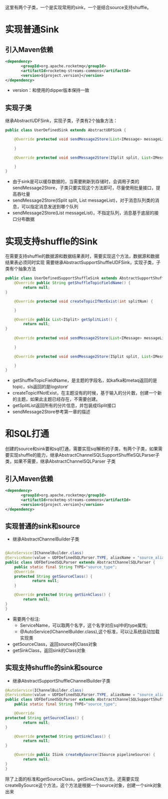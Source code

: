 这里有两个子类，一个是实现常用的sink，一个是结合source支持shuffle。

# 实现普通Sink

## 引入Maven依赖

```xml
<dependency>
       <groupId>org.apache.rocketmq</groupId>
       <artifactId>rocketmq-streams-commons</artifactId>
       <version>${project.version}</version>
</dependency>
```

- version：和使用的dipper版本保持一致

## 实现子类

继承AbstractUDFSink，实现子类，子类有2个抽象方法：

```java
public class UserDefinedSink extends AbstractUDFSink {

    @Override protected void sendMessage2Store(List<IMessage> messageList) {
        
    }

    @Override protected void sendMessage2Store(ISplit split, List<IMessage> messageList) {

    }
}

```

- 由于sink是可以缓存数据的，当需要刷新到存储时，会调用子类的sendMessage2Store，子类只要实现这个方法即可，尽量使用批量接口，提高吞吐量
- sendMessage2Store(ISplit split, List<IMessage> messageList)，对于消息队列类的消息，可以指定消息发送到哪个队列
- sendMessage2Store(List<IMessage> messageList)，不指定队列，消息基于底层的接口分布数据

# 实现支持shuffle的Sink

在需要支持shuffle的数据源和数据结果表时，需要实现这个方法，数据源和数据结果表必须同时实现 需要继承AbstractSupportShuffleUDFSink，实现子类，子类有个抽象方法

```java
public class UserDefinedSupportShuffleSink extends AbstractSupportShuffleUDFSink {
    @Override public String getShuffleTopicFieldName() {
        return null;
}

    @Override protected void createTopicIfNotExist(int splitNum) {

    }

    @Override public List<ISplit> getSplitList() {
        return null;
}
  
    @Override protected void sendMessage2Store(List<IMessage> messageList) {
        
    }

    @Override protected void sendMessage2Store(ISplit split, List<IMessage> messageList) {

    }
}
```

- getShuffleTopicFieldName，是主题的字段名，如kafka和metaq返回的是topic，sls返回的是logstore‘
- createTopicIfNotExist，在主题没有的时候，基于输入的分片数，创建一个新的主题，如果此主题已经存在，不需要创建。
- getSplitList返回所有的分片信息，并包装成ISplit接口
- sendMessage2Store参考第一章的描述

# 和SQL打通

创建的source和sink要和sql打通，需要实现sql解析的子类，有两个子类，如果需要实现shuffle的能力，继承AbstractChannelSQLSupportShuffleSQLParser子类，如果不需要，继承AbstractChannelSQLParser  子类

## 引入Maven依赖

```xml
<dependency>
       <groupId>org.apache.rocketmq</groupId>
       <artifactId>rocketmq-streams-commons</artifactId>
       <version>${project.version}</version>
</dependency>
```

## 实现普通的sink和source

- 继承AbstractChannelBuilder子类

```java

@AutoService(IChannelBuilder.class)
@ServiceName(value = UDFDefinedSQLParser.TYPE, aliasName = "source_alias_name")
public class UDFDefinedSQLParser extends AbstractChannelSQLParser {
    public static final String TYPE="source_type";
    @Override
    protected String getSourceClass() {
            return null;
    }

    @Override protected String getSinkClass() {
        return null;
}
}

```

- 需要两个标注:
    - ServiceName，可以取两个名字，这个名字对应sql中的type属性;
    - @AutoService(IChannelBuilder.class),这个标准，可以让系统自动加载实现类
- getSourceClass，返回source的Class对象
- getSinkClass，返回sink的Class对象

## 实现支持shuffle的sink和source

- 继承AbstractSupportShuffleChannelBuilder子类

```java
@AutoService(IChannelBuilder.class)
@ServiceName(value = UDFDefinedSQLParser.TYPE, aliasName = "source_alias_name")
public class UDFDefinedSQLParser extends AbstractChannelSQLSupportShuffleSQLParser {
    public static final String TYPE="source_type";

    @Override
protected String getSourceClass() {
        return null;
}

    @Override protected String getSinkClass() {
        return null;
}

    @Override public ISink createBySource(ISource pipelineSource) {
        return null;
}
}
```

除了上面的标准和getSourceClass，getSinkClass方法，还需要实现createBySource这个方法，这个方法是根据一个source对象，创建一个sink对象出来
